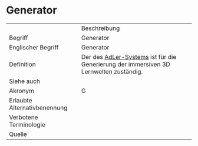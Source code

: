 # Generator

<link-summary rel="summary"/>
<card-summary rel="summary"/>
<web-summary rel="summary"/>

<table>
    <tr>
        <td></td>
        <td>Beschreibung</td>
    </tr>
    <tr>
        <td>Begriff</td>
        <td>Generator</td>
    </tr>
    <tr>
        <td>Englischer Begriff</td>
        <td>Generator</td>
    </tr>
    <tr>
        <td>Definition</td>
        <td id="summary" >
            Der <a href="Betrachtungsgegenstand-GE.md"></a>
            <a href="Generator-BG.md"></a> 
            des <a href="AdLer-System-GE.md">AdLer-Systems</a> 
            ist für die Generierung 
            der immersiven 3D Lernwelten zuständig.</td>
    </tr>  
    <tr>
        <td>Siehe auch</td>
        <td></td>
    </tr>
    <tr>
        <td>Akronym</td>
        <td>G</td>
    </tr>
   <tr>
        <td>Erlaubte Alternativbenennung</td>
        <td></td>
    </tr>
   <tr>
        <td>Verbotene Terminologie</td>
        <td></td>
    </tr>
   <tr>
        <td>Quelle</td>
        <td></td>
    </tr>
</table>